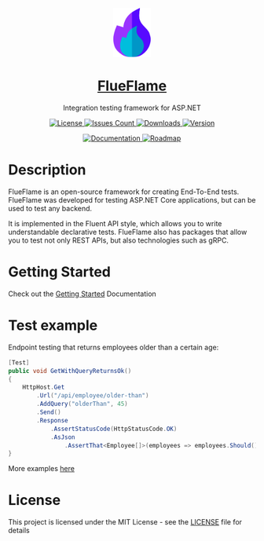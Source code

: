 <p align="center"><a href="https://github.com/ISBronny/FlueFlame"><img src="https://raw.githubusercontent.com/ISBronny/FlueFlame/master/img/FlueFlameLogo.png" alt="logo" height="100"/></a></p>
<h1 align="center"><a href="https://isbronny.github.io/FlueFlame">FlueFlame</a></h1>
<p align="center">Integration testing framework for ASP.NET</p>

<p align="center">
  <a href="https://github.com/ISBronny/FlueFlame/blob/master/LICENSE">
    <img src="https://img.shields.io/github/license/ISBronny/FlueFlame?style=for-the-badge" alt="License" />
  </a>  
  <a href="https://github.com/ISBronny/FlueFlame/issues">
    <img src="https://img.shields.io/github/issues/ISBronny/FlueFlame?style=for-the-badge" alt="Issues Count" />
  </a>  
  <a href="https://www.nuget.org/packages/FlueFlame.AspNet/">
    <img src="https://img.shields.io/nuget/dt/FlueFlame.Core?style=for-the-badge" alt="Downloads" />
  </a>
  <a href="https://www.nuget.org/packages/FlueFlame.AspNet/">
    <img src="https://img.shields.io/nuget/v/FlueFlame.Core?style=for-the-badge" alt="Version" />
  </a>

</p>

<p align="center">
  <a href="https://isbronny.github.io/FlueFlame/">
    <img src="https://img.shields.io/badge/DOCUMENTATION-blueviolet?style=for-the-badge" alt="Documentation" />
  </a>
  <a href="https://github.com/users/ISBronny/projects/4/views/1">
    <img src="https://img.shields.io/badge/ROADMAP-blueviolet?style=for-the-badge" alt="Roadmap" />
  </a>  
</p>

# Description

FlueFlame is an open-source framework for creating End-To-End tests. FlueFlame was developed for testing ASP.NET Core applications, but can be used to test any backend.

It is implemented in the Fluent API style, which allows you to write understandable declarative tests. FlueFlame also has packages that allow you to test not only REST APIs, but also technologies such as gRPC.

# Getting Started

Check out the [Getting Started](https://isbronny.github.io/FlueFlame/introduction/getting-started) Documentation

# Test example

Endpoint testing that returns employees older than a certain age:

```csharp
[Test]
public void GetWithQueryReturnsOk()
{
    HttpHost.Get
        .Url("/api/employee/older-than")
        .AddQuery("olderThan", 45)
        .Send()
        .Response
            .AssertStatusCode(HttpStatusCode.OK)
            .AsJson
                .AssertThat<Employee[]>(employees => employees.Should().NotContain(x=>x.Age<45));
}

```
More examples [here](https://github.com/ISBronny/FlueFlame/tree/master/src/Examples.Tests.Api)


# License

This project is licensed under the MIT License - see the [LICENSE](LICENSE) file for details

